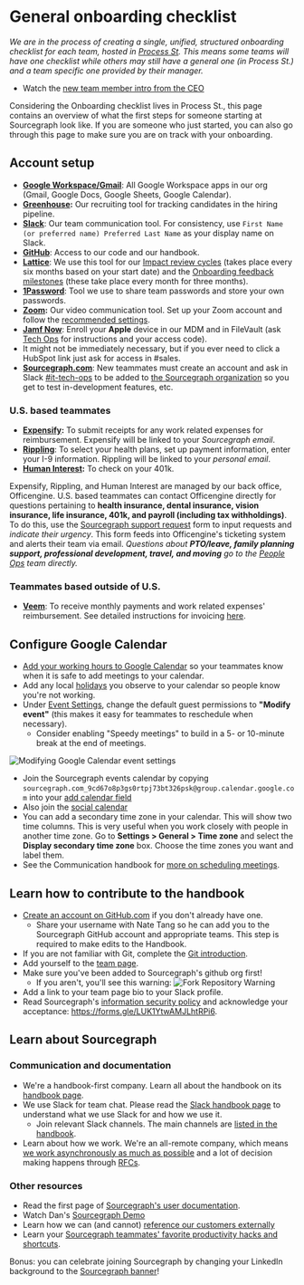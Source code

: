 # General onboarding checklist

_We are in the process of creating a single, unified, structured onboarding checklist for each team, hosted in [Process St](https://app.process.st/reports). This means some teams will have one checklist while others may still have a general one (in Process St.) and a team specific one provided by their manager._

- Watch the [new team member intro from the CEO](https://www.youtube.com/watch?v=EVHUGZe5uts)

Considering the Onboarding checklist lives in Process St., this page contains an overview of what the first steps for someone starting at Sourcegraph look like. If you are someone who just started, you can also go through this page to make sure you are on track with your onboarding.

## Account setup

- **[Google Workspace/Gmail](https://www.google.com/gmail/)**: All Google Workspace apps in our org (Gmail, Google Docs, Google Sheets, Google Calendar).
- **[Greenhouse](https://www.greenhouse.io/):** Our recruiting tool for tracking candidates in the hiring pipeline.
- **[Slack](https://slack.com/)**: Our team communication tool. For consistency, use `First Name (or preferred name) Preferred Last Name` as your display name on Slack.
- **[GitHub](https://github.com/sourcegraph/)**: Access to our code and our handbook.
- **[Lattice](https://sourcegraph.latticehq.com/)**: We use this tool for our [Impact review cycles](../impact-reviews.md) (takes place every six months based on your start date) and the [Onboarding feedback milestones](https://about.sourcegraph.com/handbook/people-ops/onboarding#onboarding-feedback-milestones) (these take place every month for three months).
- **[1Password](https://1password.com/)**: Tool we use to share team passwords and store your own passwords.
- **[Zoom](https://zoom.us/signin):** Our video communication tool. Set up your Zoom account and follow the [recommended settings](../../communication.md#video-calls).
- **[Jamf Now](https://sourcegraph.jamfcloud.com/)**: Enroll your **Apple** device in our MDM and in FileVault (ask [Tech Ops](https://about.sourcegraph.com/handbook/ops/tech-ops) for instructions and your access code).
- It might not be immediately necessary, but if you ever need to click a HubSpot link just ask for access in #sales.
- **[Sourcegraph.com](https://sourcegraph.com)**: New teammates must create an account and ask in Slack [#it-tech-ops](https://sourcegraph.slack.com/archives/C01CSS3TC75) to be added to [the Sourcegraph organization](https://sourcegraph.com/organizations/sourcegraph/settings/members) so you get to test in-development features, etc.

### U.S. based teammates

- **[Expensify](https://www.expensify.com/signin):** To submit receipts for any work related expenses for reimbursement. Expensify will be linked to your _Sourcegraph email_.
- **[Rippling](https://rippling.com/)**: To select your health plans, set up payment information, enter your I-9 information. Rippling will be linked to your _personal email_.
- **[Human Interest](https://humaninterest.com/):** To check on your 401k.

Expensify, Rippling, and Human Interest are managed by our back office, Officengine. U.S. based teammates can contact Officengine directly for questions pertaining to **health insurance, dental insurance, vision insurance, life insurance, 401k, and payroll (including tax withholdings)**. To do this, use the [Sourcegraph support request](https://docs.google.com/forms/d/e/1FAIpQLSecCNJDd8r26WxjOK0AHIGEV1gfzN_tRdYnXr2heIejLN-BUg/viewform) form to input requests and _indicate their urgency_. This form feeds into Officengine's ticketing system and alerts their team via email. _Questions about **PTO/leave, family planning support, professional development, travel, and moving** go to the [People Ops](https://about.sourcegraph.com/handbook/people-ops) team directly._

### Teammates based outside of U.S.

- **[Veem](https://veem.com/)**: To receive monthly payments and work related expenses' reimbursement. See detailed instructions for invoicing [here](../../finance/invoices.md).

## Configure Google Calendar

- [Add your working hours to Google Calendar](https://calendar.google.com/calendar/r/settings) so your teammates know when it is safe to add meetings to your calendar.
- Add any local [holidays](../holidays.md) you observe to your calendar so people know you're not working.
- Under [Event Settings](https://calendar.google.com/calendar/u/0/r/settings), change the default guest permissions to **"Modify event"** (this makes it easy for teammates to reschedule when necessary).
  - Consider enabling "Speedy meetings" to build in a 5- or 10-minute break at the end of meetings.

![Modifying Google Calendar event settings](https://sourcegraphstatic.com/handbook/google-calendar-event-settings.png)

- Join the Sourcegraph events calendar by copying `sourcegraph.com_9cd67o8p3gs0rtpj73bt326psk@group.calendar.google.com` into your [add calendar field](https://calendar.google.com/calendar/u/0/r/settings/addcalendar?)
- Also join the [social calendar](../../company/remote/social_calendar.md)
- You can add a secondary time zone in your calendar. This will show two time columns. This is very useful when you work closely with people in another time zone. Go to **Settings > General > Time zone** and select the **Display secondary time zone** box. Choose the time zones you want and label them.
- See the Communication handbook for [more on scheduling meetings](../../communication/index.md#scheduling-meetings-with-google-calendar).

## Learn how to contribute to the handbook

- [Create an account on GitHub.com](https://github.com/join) if you don't already have one.
  - Share your username with Nate Tang so he can add you to the Sourcegraph GitHub account and appropriate teams. This step is required to make edits to the Handbook.
- If you are not familiar with Git, complete the [Git introduction](git_intro.md).
- Add yourself to the [team page](../../company/team/index.md).
- Make sure you've been added to Sourcegraph's github org first!
  - If you aren't, you'll see this warning:
    ![Fork Repository Warning](https://sourcegraphstatic.com/handbook/fork-repository-warning.png)
- Add a link to your team page bio to your Slack profile.
- Read Sourcegraph's [information security policy](https://about.sourcegraph.com/security) and acknowledge your acceptance: https://forms.gle/LUK1YtwAMJLhtRPi6.

## Learn about Sourcegraph

### Communication and documentation

- We're a handbook-first company. Learn all about the handbook on its [handbook page](../../usage.md).
- We use Slack for team chat. Please read the [Slack handbook page](../../communication/team_chat.md) to understand what we use Slack for and how we use it.
  - Join relevant Slack channels. The main channels are [listed in the handbook](../../communication/team_chat.md#channels).
- Learn about how we work. We're an all-remote company, which means [we work asynchronously as much as possible](../../company/remote/index.md#all-remote) and a lot of decision making happens through [RFCs](../../communication/rfcs/index.md).

### Other resources

- Read the first page of [Sourcegraph's user documentation](https://docs.sourcegraph.com/user).
- Watch Dan's [Sourcegraph Demo](https://drive.google.com/file/d/1VUZ0rnZQpNgjtGDI0tMC-h-OtL0Czz8H/view)
- Learn how we can (and cannot) [reference our customers externally](../../sales/index.md#customer)
- Learn your [Sourcegraph teammates' favorite productivity hacks and shortcuts](../../company/remote/teammate-recommended_productivity_hacks.md).

Bonus: you can celebrate joining Sourcegraph by changing your LinkedIn background to the [Sourcegraph banner](https://drive.google.com/file/d/1Fgrn_vaVVHVcKTaX9g5fDh9_Bwk9jL3E/view?usp=sharing)!
